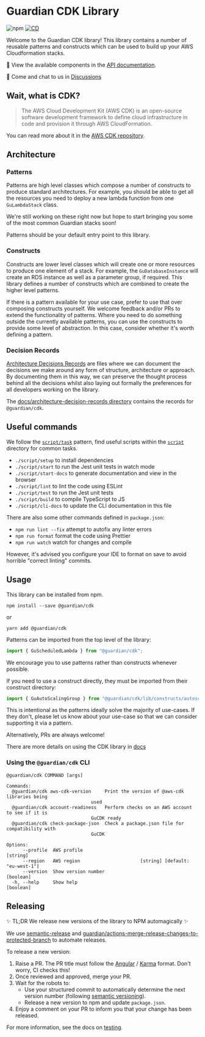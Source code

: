 # Guardian CDK Library

![npm][badge-npm] [![CD][badge-cd]][internal-cd-file]

Welcome to the Guardian CDK library! This library contains a number of reusable patterns and constructs which can be used to build up your AWS Cloudformation stacks.

📖 View the available components in the [API documentation][internal-website].

💬 Come and chat to us in [Discussions][internal-discussions]

## Wait, what is CDK?
> The AWS Cloud Development Kit (AWS CDK) is an open-source software development framework to define cloud infrastructure in code and provision it through AWS CloudFormation.

You can read more about it in the [AWS CDK repository][aws-cdk].

## Architecture
### Patterns
Patterns are high level classes which compose a number of constructs to produce standard architectures.
For example, you should be able to get all the resources you need to deploy a new lambda function from one `GuLambdaStack` class.

We're still working on these right now but hope to start bringing you some of the most common Guardian stacks soon!

Patterns should be your default entry point to this library.

### Constructs
Constructs are lower level classes which will create one or more resources to produce one element of a stack.
For example, the `GuDatabaseInstance` will create an RDS instance as well as a parameter group, if required.
This library defines a number of constructs which are combined to create the higher level patterns.

If there is a pattern available for your use case, prefer to use that over composing constructs yourself.
We welcome feedback and/or PRs to extend the functionality of patterns.
Where you need to do something outside the currently available patterns, you can use the constructs to provide some level of abstraction.
In this case, consider whether it's worth defining a pattern.

### Decision Records
[Architecture Decisions Records][adr] are files where we can document the decisions we make around any form of structure, architecture or approach.
By documenting them in this way, we can preserve the thought process behind all the decisions whilst also laying out formally the preferences for all developers working on the library.

The [docs/architecture-decision-records directory][directory-adr] contains the records for `@guardian/cdk`.

## Useful commands
We follow the [`script/task`][github-scripts] pattern,
find useful scripts within the [`script`][directory-script] directory for common tasks.

- `./script/setup` to install dependencies
- `./script/start` to run the Jest unit tests in watch mode
- `./script/start-docs` to generate documentation and view in the browser
- `./script/lint` to lint the code using ESLint
- `./script/test` to run the Jest unit tests
- `./script/build` to compile TypeScript to JS
- `./script/cli-docs` to update the CLI documentation in this file

There are also some other commands defined in `package.json`:

- `npm run lint --fix` attempt to autofix any linter errors
- `npm run format` format the code using Prettier
- `npm run watch` watch for changes and compile

However, it's advised you configure your IDE to format on save to avoid horrible "correct linting" commits.

## Usage
This library can be installed from npm.

```
npm install --save @guardian/cdk
```

or

```
yarn add @guardian/cdk
```

Patterns can be imported from the top level of the library:

```typescript
import { GuScheduledLambda } from "@guardian/cdk";
```

We encourage you to use patterns rather than constructs whenever possible.

If you need to use a construct directly, they must be imported from their construct directory:

```typescript
import { GuAutoScalingGroup } from "@guardian/cdk/lib/constructs/autoscaling";
```

This is intentional as the patterns ideally solve the majority of use-cases.
If they don't, please let us know about your use-case so that we can consider supporting it via a pattern.

Alternatively, PRs are always welcome!

There are more details on using the CDK library in [docs][directory-docs]

### Using the `@guardian/cdk` CLI

<!-- cli -->
```
@guardian/cdk COMMAND [args]

Commands:
  @guardian/cdk aws-cdk-version     Print the version of @aws-cdk libraries being
                               used
  @guardian/cdk account-readiness   Perform checks on an AWS account to see if it is
                               GuCDK ready
  @guardian/cdk check-package-json  Check a package.json file for compatibility with
                               GuCDK

Options:
      --profile  AWS profile                                            [string]
      --region   AWS region                      [string] [default: "eu-west-1"]
      --version  Show version number                                   [boolean]
  -h, --help     Show help                                             [boolean]

```
<!-- clistop -->

## Releasing

✨ TL;DR We release new versions of the library to NPM automagically ✨

We use [semantic-release] and [guardian/actions-merge-release-changes-to-protected-branch] to automate releases.

To release a new version:
1. Raise a PR. The PR title must follow the [Angular][angular-commits] / [Karma][karma-commits] format. Don't worry, CI checks this!
1. Once reviewed and approved, merge your PR.
1. Wait for the robots to:
   - Use your structured commit to automatically determine the next version number (following [semantic versioning][sem-ver]).
   - Release a new version to npm and update `package.json`.
1. Enjoy a comment on your PR to inform you that your change has been released.

For more information, see the docs on [testing][docs-testing].

<!-- only links below here -->
[badge-cd]: https://github.com/guardian/cdk/actions/workflows/cd.yaml/badge.svg
[badge-npm]: https://img.shields.io/npm/v/@guardian/cdk?style=flat-square

[directory-adr]: ./docs/architecture-decision-records
[directory-docs]: ./docs
[directory-script]: ./script

[docs-testing]: ./docs/006-testing.md

[internal-cd-file]: https://github.com/guardian/cdk/actions/workflows/cd.yaml
[internal-discussions]: https://github.com/guardian/cdk/discussions
[internal-website]: https://guardian.github.io/cdk/

[adr]: https://github.com/joelparkerhenderson/architecture_decision_recor
[aws-cdk]: https://github.com/aws/aws-cdk
[angular-commits]: https://github.com/angular/angular.js/blob/master/DEVELOPERS.md#commits
[github-scripts]: https://github.com/github/scripts-to-rule-them-all
[guardian/actions-merge-release-changes-to-protected-branch]: https://github.com/guardian/actions-merge-release-changes-to-protected-branch
[karma-commits]: http://karma-runner.github.io/6.1/dev/git-commit-msg.html
[semantic-release]: https://github.com/semantic-release/semantic-release
[sem-ver]: https://semver.org/
